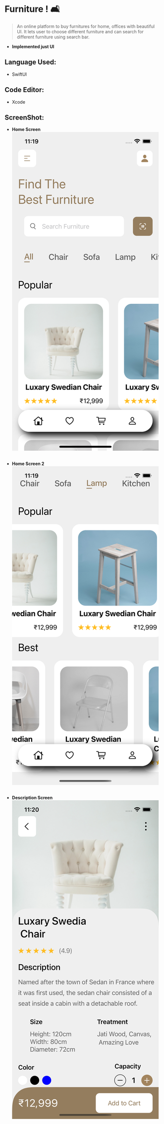 # Furniture ! 🛋

> An online platform to buy furnitures for home, offices with beautiful UI. It lets user to choose different furniture and can search for different furniture using search bar.
- **Implemented just UI**

##
## Language Used:
- SwiftUI

##
## Code Editor:
- Xcode

## ScreenShot: 

- **Home Screen**
![home screen](https://github.com/shashwat-code/Furniture-/blob/main/SrceenShot/Simulator%20Screen%20Shot%20-%20iPhone%2013%20Pro%20-%202022-01-31%20at%2023.19.35.png?raw=true)
##
- **Home Screen 2**
![desc screen](https://github.com/shashwat-code/Furniture-/blob/main/SrceenShot/Simulator%20Screen%20Shot%20-%20iPhone%2013%20Pro%20-%202022-01-31%20at%2023.19.53.png?raw=true)

##
- **Description Screen**
![desc screen](https://github.com/shashwat-code/Furniture-/blob/main/SrceenShot/Simulator%20Screen%20Shot%20-%20iPhone%2013%20Pro%20-%202022-01-31%20at%2023.20.11.png?raw=true)
